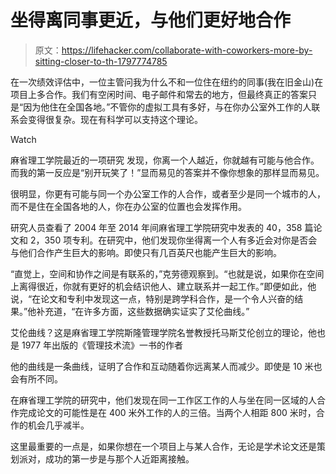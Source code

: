 # 坐得离同事更近，与他们更好地合作

> 原文：<https://lifehacker.com/collaborate-with-coworkers-more-by-sitting-closer-to-th-1797774785>

在一次绩效评估中，一位主管问我为什么不和一位住在纽约的同事(我在旧金山)在项目上多合作。我们有空闲时间、电子邮件和常去的地方，但最终真正的答案只是“因为他住在全国各地。”不管你的虚拟工具有多好，与在你办公室外工作的人联系会变得很复杂。现在有科学可以支持这个理论。

Watch

麻省理工学院最近的一项研究 发现，你离一个人越近，你就越有可能与他合作。而我的第一反应是“别开玩笑了！”显而易见的答案并不像你想象的那样显而易见。

很明显，你更有可能与同一个办公室工作的人合作，或者至少是同一个城市的人，而不是住在全国各地的人，你在办公室的位置也会发挥作用。

研究人员查看了 2004 年至 2014 年间麻省理工学院研究中发表的 40，358 篇论文和 2，350 项专利。在研究中，他们发现你坐得离一个人有多近会对你是否会与他们合作产生巨大的影响。即使只有几百英尺也能产生巨大的影响。

“直觉上，空间和协作之间是有联系的，”克劳德观察到。“也就是说，如果你在空间上离得很近，你就有更好的机会结识他人、建立联系并一起工作。”即便如此，他说，“在论文和专利中发现这一点，特别是跨学科合作，是一个令人兴奋的结果。”他补充道，“在许多方面，这些数据确实证实了艾伦曲线。”

艾伦曲线？这是麻省理工学院斯隆管理学院名誉教授托马斯艾伦创立的理论，他也是 1977 年出版的《管理技术流》一书的作者

他的曲线是一条曲线，证明了合作和互动随着你远离某人而减少。即使是 10 米也会有所不同。

在麻省理工学院的研究中，他们发现在同一工作区工作的人与坐在同一区域的人合作完成论文的可能性是在 400 米外工作的人的三倍。当两个人相距 800 米时，合作的机会几乎减半。

这里最重要的一点是，如果你想在一个项目上与某人合作，无论是学术论文还是策划派对，成功的第一步是与那个人近距离接触。